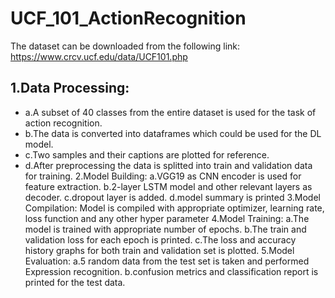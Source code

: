 # UCF_101_ActionRecognition
The dataset can be downloaded from the following link: https://www.crcv.ucf.edu/data/UCF101.php 
## 1.Data Processing:
  - a.A subset of 40 classes from the entire dataset is used for the task of action recognition.
  - b.The data is converted into dataframes which could be used for the DL model.
  - c.Two samples and their captions are plotted for reference.
  - d.After preprocessing the data is splitted into train and validation data for training.
2.Model Building:
  a.VGG19 as CNN encoder is used for feature extraction.
  b.2-layer LSTM model and other relevant layers as decoder.
  c.dropout layer is added.
  d.model summary is printed
3.Model Compilation:
  Model is compiled with appropriate optimizer, learning rate, loss function and any other hyper parameter
4.Model Training:
  a.The model is trained with appropriate number of epochs.
  b.The train and validation loss for each epoch is printed.
  c.The loss and accuracy history graphs for both train and validation set is plotted.
5.Model Evaluation:
  a.5 random data from the test set is taken and performed Expression recognition.
  b.confusion metrics and classification report is printed for the test data.
